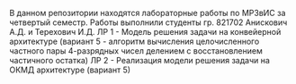 В данном репозитории находятся лабораторные работы по МРЗвИС за четвертый семестр.
Работы выполнили студенты гр. 821702 Анискович А.Д. и Терехович И.Д.
ЛР 1 - Модель решения задачи на конвейерной архитектуре (вариант 5 - алгоритм вычисления целочисленного частного пары 4-разрядных чисел делением с восстановлением частичного остатка)
ЛР 2 - Реализация модели решения задачи на ОКМД архитектуре (вариант 5)
